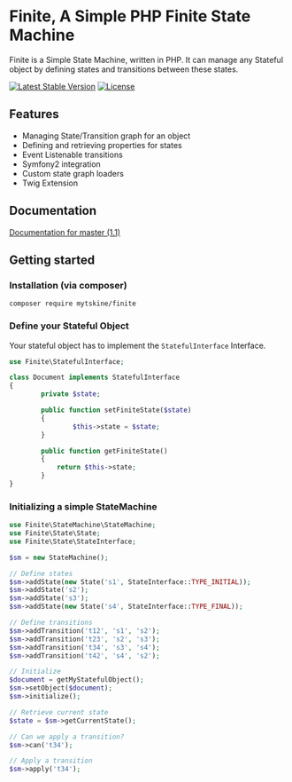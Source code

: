 Finite, A Simple PHP Finite State Machine
=========================================

Finite is a Simple State Machine, written in PHP. It can manage any Stateful object by defining states and transitions between these states.

[![Latest Stable Version](https://poser.pugx.org/mytskine/finite/v/stable.png)](https://packagist.org/packages/mytskine/finite)
[![License](https://poser.pugx.org/mytskine/finite/license.png)](https://packagist.org/packages/mytskine/finite)

Features
--------

* Managing State/Transition graph for an object
* Defining and retrieving properties for states
* Event Listenable transitions
* Symfony2 integration
* Custom state graph loaders
* Twig Extension

Documentation
-------------

[Documentation for master (1.1)](http://finite.readthedocs.org/en/master/)

Getting started
---------------

### Installation (via composer)

```
composer require mytskine/finite
```

### Define your Stateful Object

Your stateful object has to implement the `StatefulInterface` Interface.

```php
use Finite\StatefulInterface;

class Document implements StatefulInterface
{
        private $state;

        public function setFiniteState($state)
        {
                $this->state = $state;
        }

        public function getFiniteState()
        {
            return $this->state;
        }
}
```

### Initializing a simple StateMachine

```php
use Finite\StateMachine\StateMachine;
use Finite\State\State;
use Finite\State\StateInterface;

$sm = new StateMachine();

// Define states
$sm->addState(new State('s1', StateInterface::TYPE_INITIAL));
$sm->addState('s2');
$sm->addState('s3');
$sm->addState(new State('s4', StateInterface::TYPE_FINAL));

// Define transitions
$sm->addTransition('t12', 's1', 's2');
$sm->addTransition('t23', 's2', 's3');
$sm->addTransition('t34', 's3', 's4');
$sm->addTransition('t42', 's4', 's2');

// Initialize
$document = getMyStatefulObject();
$sm->setObject($document);
$sm->initialize();

// Retrieve current state
$state = $sm->getCurrentState();

// Can we apply a transition?
$sm->can('t34');

// Apply a transition
$sm->apply('t34');

```

